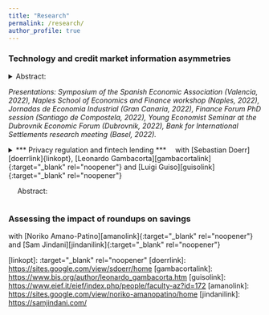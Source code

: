 ```yaml
---
title: "Research"
permalink: /research/
author_profile: true
---
```



### Technology and credit market information asymmetries
<details>
<summary markdown='span'>Abstract: </summary>
  This project explores the impact that technologically oriented lenders have on credit market information asymmetries. New to other studies in the literature, I focus on both adverse selection and moral hazard. The fintechs are better at screening, diminishing adverse selection, while traditional banks remain better at monitoring borrowers. The importance of moral hazard decreases the informational advantage coming from better screening and implies that the more technologically enabled player may not always have a market presence if it cannot properly discipline the borrower. 
</details>


_Presentations: Symposium of the Spanish Economic Association (Valencia, 2022), Naples School of Economics and Finance workshop (Naples, 2022), Jornadas de Economia Industrial (Gran Canaria, 2022), Finance Forum PhD session (Santiago de Compostela, 2022), Young Economist Seminar at the Dubrovnik Economic Forum (Dubrovnik, 2022), Bank for International Settlements research meeting (Basel, 2022)._



<details>
<summary markdown='span'>
*** Privacy regulation and fintech lending ***
&emsp;with [Sebastian Doerr][doerrlink]{linkopt}, [Leonardo Gambacorta][gambacortalink]{:target="_blank" rel="noopener"} and [Luigi Guiso][guisolink]{:target="_blank" rel="noopener"}

&emsp; Abstract: </summary>

&emsp;_Presentations: 14th annual UBC Bureau of Asset Management Winter Finance Conference, HEC Paris Conference on Banking in the Age of Challenges (Paris, 2022), OCC Symposium on the Implications of Financial Technology for Banking (Washington D.C., 2022), Bank for International Settlements research meeting (Basel, 2022)._

Many regulators have introduced privacy protection legislation to accommodate consumers' demand for privacy. To investigate how such regulation shapes loan market outcomes, we build a parsimonious screening model with banks and fintechs. Fintechs have a superior technology to screen with data, but consumers dislike sharing their data with fintechs. Exploiting the introduction of the California Consumer Privacy Act we provide empirical support for the predictions of the model in the US mortgage market. Privacy protection regulation leads to an increase in loan applications with fintechs and lower interest rates on loans originated by fintechs. Fintechs also make greater use of non-traditional data to improve screening and deny more applications. Results are robust to the inclusion of granular time-varying fixed effects and hold within census tracts at the border of California with its neighboring states.
</details>




### Assessing the impact of roundups on savings
with [Noriko Amano-Patino][amanolink]{:target="_blank" rel="noopener"} and [Sam Jindani][jindanilink]{:target="_blank" rel="noopener"}


[linkopt]: :target="_blank" rel="noopener"
[doerrlink]: https://sites.google.com/view/sdoerr/home
[gambacortalink]: https://www.bis.org/author/leonardo_gambacorta.htm
[guisolink]: https://www.eief.it/eief/index.php/people/faculty-az?id=172
[amanolink]: https://sites.google.com/view/noriko-amanopatino/home
[jindanilink]: https://samjindani.com/